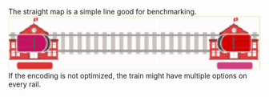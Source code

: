 The straight map is a simple line good for benchmarking.
![Alt text](image.png)
If the encoding is not optimized, the train might have multiple options on every rail.